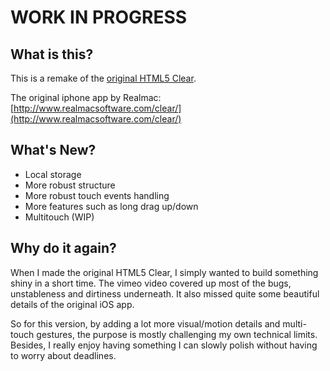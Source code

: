 # WORK IN PROGRESS

## What is this?

This is a remake of the [original HTML5 Clear](https://raw.github.com/yyx990803/HTML5-Clear).

The original iphone app by Realmac: [http://www.realmacsoftware.com/clear/](http://www.realmacsoftware.com/clear/)


## What's New?

- Local storage
- More robust structure
- More robust touch events handling
- More features such as long drag up/down
- Multitouch (WIP)

## Why do it again?

When I made the original HTML5 Clear, I simply wanted to build something shiny in a short time. The vimeo video covered up most of the bugs, unstableness and dirtiness underneath. It also missed quite some beautiful details of the original iOS app.

So for this version, by adding a lot more visual/motion details and multi-touch gestures, the purpose is mostly challenging my own technical limits. Besides, I really enjoy having something I can slowly polish without having to worry about deadlines.